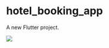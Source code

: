 # hotel_booking_app

A new Flutter project.


 
<div>
<img src="https://github.com/e-khalifa/Apeiron-HotelBookingApp/assets/images/hotel.jpg">
<div>
